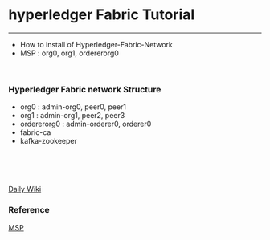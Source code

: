 # hyperledger Fabric Tutorial
-----------------------------------------------
- How to install of Hyperledger-Fabric-Network 
- MSP : org0, org1, ordererorg0
<br>

### Hyperledger Fabric network Structure
- org0 : admin-org0, peer0, peer1
- org1 : admin-org1, peer2, peer3
- ordererorg0 : admin-orderer0, orderer0
- fabric-ca
- kafka-zookeeper
<br>
<br>
<br>

[Daily Wiki](https://github.com/hyperledgerPrj/hyperledgerFabricTutorial/wiki/How-to-install-Hyperledger-Fabric-Network)

### Reference
[MSP](https://hyperledger-fabric.readthedocs.io/en/release-1.4/msp.html)




